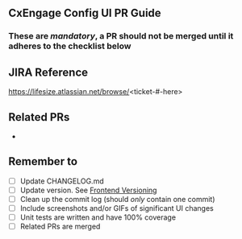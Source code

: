 ## CxEngage Config UI PR Guide ##
### These are *mandatory*, a PR should not be merged until it adheres to the checklist below ###

## JIRA Reference ##
https://lifesize.atlassian.net/browse/<ticket-#-here>

## Related PRs ##
-

## Remember to ##
- [ ] Update CHANGELOG.md
- [ ] Update version. See [Frontend Versioning](https://github.com/SerenovaLLC/agent-desktop/blob/master/docs/general/versioning.md)
- [ ] Clean up the commit log (should *only* contain one commit)
- [ ] Include screenshots and/or GIFs of significant UI changes
- [ ] Unit tests are written and have 100% coverage
- [ ] Related PRs are merged
